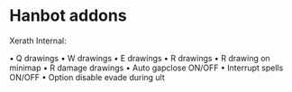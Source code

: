 
# Hanbot addons

Xerath Internal:

• Q drawings
• W drawings
• E drawings
• R drawings
• R drawing on minimap
• R damage drawings
• Auto gapclose ON/OFF
• Interrupt spells ON/OFF
• Option disable evade during ult
